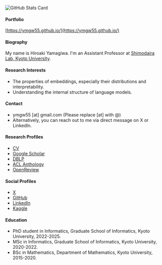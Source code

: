 ![GitHub Stats Card](https://github-readme-stats.vercel.app/api?username=ymgw55)

<!--- 
![Top Languages Card](https://github-readme-stats.vercel.app/api/top-langs/?username=ymgw55)
--->

#### Portfolio
[https://ymgw55.github.io/](https://ymgw55.github.io/)

#### Biography
My name is Hiroaki Yamagiwa. I'm an Assistant Professor at [Shimodaira Lab, Kyoto University](http://stat.sys.i.kyoto-u.ac.jp/).

#### Research Interests
- The properties of embeddings, especially their distributions and interpretability.
- Understanding the internal structure of language models.

#### Contact
- ymgw55 [at] gmail.com (Please replace [at] with @)
- Alternatively, you can reach out to me via direct message on X or LinkedIn.

#### Research Profiles
- [CV](https://ymgw55.github.io/files/CV_Hiroaki_Yamagiwa.pdf)
- [Google Scholar](https://scholar.google.com/citations?user=k5m5X-EAAAAJ&hl=en)
- [DBLP](https://dblp.org/pid/333/0809.html)
- [ACL Anthology](https://aclanthology.org/people/h/hiroaki-yamagiwa/)
- [OpenReview](https://openreview.net/profile?id=~Hiroaki_Yamagiwa1)

#### Social Profiles
- [X](https://twitter.com/ymgw55)
- [GitHub](https://github.com/ymgw55)
- [LinkedIn](https://www.linkedin.com/in/hiroaki-yamagiwa/)
- [Kaggle](https://www.kaggle.com/ymgw55)

#### Education
- PhD student in Informatics, Graduate School of Informatics, Kyoto University, 2022-2025.
- MSc in Informatics, Graduate School of Informatics, Kyoto University, 2020-2022.
- BSc in Mathematics, Department of Mathematics, Kyoto University, 2015-2020.
